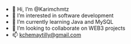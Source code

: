 - 👋 Hi, I’m @Karimchmtz
- 👀 I’m interested in software development
- 🌱 I’m currently learning Java and MySQL
- 💞️ I’m looking to collaborate on WEB3 projects
- 📫 kchemaytilly@gmail.com

<!---
Karimchmtz/Karimchmtz is a ✨ special ✨ repository because its `README.md` (this file) appears on your GitHub profile.
You can click the Preview link to take a look at your changes.
--->
